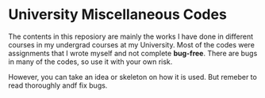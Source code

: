 # University Miscellaneous Codes

The contents in this reposiory are mainly the works I have done in different courses in my undergrad courses at my University. Most of the codes were assignments that I wrote myself and not complete **bug-free**. There are bugs in many of the codes, so use it with your own risk.

However, you can take an idea or skeleton on how it is used. But remeber to read thoroughly andf fix bugs.

